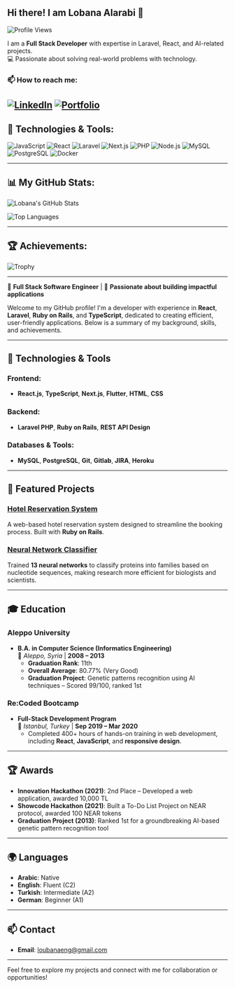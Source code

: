 

## Hi there! I am Lobana Alarabi 👋
![Profile Views](https://komarev.com/ghpvc/?username=Lobana-sky&color=blue)

I am a **Full Stack Developer** with expertise in Laravel, React, and AI-related projects.  
💻 Passionate about solving real-world problems with technology.

### 📫 How to reach me:
[![LinkedIn](https://img.shields.io/badge/LinkedIn-Profile-blue?logo=linkedin&style=for-the-badge)](https://www.linkedin.com/in/lobana-alarabi-38470b199/)
[![Portfolio](https://img.shields.io/badge/Portfolio-Visit-blueviolet?style=for-the-badge&logo=firefox)](https://lobana-sky.github.io/lobanaalarabi)
---

## 🚀 Technologies & Tools:
![JavaScript](https://img.shields.io/badge/JavaScript-F7DF1E?style=flat&logo=javascript)
![React](https://img.shields.io/badge/React-61DAFB?style=flat&logo=react)
![Laravel](https://img.shields.io/badge/Laravel-FF2D20?style=flat&logo=laravel)
![Next.js](https://img.shields.io/badge/Next.js-000000?style=flat&logo=next.js)
![PHP](https://img.shields.io/badge/PHP-777BB4?style=flat&logo=php)
![Node.js](https://img.shields.io/badge/Node.js-339933?style=flat&logo=node.js)
![MySQL](https://img.shields.io/badge/MySQL-4479A1?style=flat&logo=mysql)
![PostgreSQL](https://img.shields.io/badge/PostgreSQL-336791?style=flat&logo=postgresql)
![Docker](https://img.shields.io/badge/Docker-2496ED?style=flat&logo=docker)

---

## 📊 My GitHub Stats:
![Lobana's GitHub Stats](https://github-readme-stats.vercel.app/api?username=Lobana-sky&show_icons=true&theme=dark)

![Top Languages](https://github-readme-stats.vercel.app/api/top-langs/?username=Lobana-sky&layout=compact&theme=dark)

---

## 🏆 Achievements:
![Trophy](https://github-profile-trophy.vercel.app/?username=Lobana-sky&theme=onedark)

---


🌟 **Full Stack Software Engineer** | 🚀 **Passionate about building impactful applications**  

Welcome to my GitHub profile! I'm a developer with experience in **React**, **Laravel**, **Ruby on Rails**, and **TypeScript**, dedicated to creating efficient, user-friendly applications. Below is a summary of my background, skills, and achievements.

---

## 🔧 Technologies & Tools
### Frontend:
- **React.js**, **TypeScript**, **Next.js**, **Flutter**, **HTML**, **CSS**

### Backend:
- **Laravel PHP**, **Ruby on Rails**, **REST API Design**

### Databases & Tools:
- **MySQL**, **PostgreSQL**, **Git**, **Gitlab**, **JIRA**, **Heroku**

---


## 📌 Featured Projects

### **[Hotel Reservation System](https://github.com/Lobana-sky/Hotel-Reservation-System)**  
A web-based hotel reservation system designed to streamline the booking process. Built with **Ruby on Rails**.

### **[Neural Network Classifier](https://github.com/Lobana-sky/ProtienGraduationproject)**  
Trained **13 neural networks** to classify proteins into families based on nucleotide sequences, making research more efficient for biologists and scientists.

---

## 🎓 Education
### **Aleppo University**  
- **B.A. in Computer Science (Informatics Engineering)**  
  📍 *Aleppo, Syria* | **2008 – 2013**  
  - **Graduation Rank**: 11th  
  - **Overall Average**: 80.77% (Very Good)  
  - **Graduation Project**: Genetic patterns recognition using AI techniques – Scored 99/100, ranked 1st  

### **Re:Coded Bootcamp**  
- **Full-Stack Development Program**  
  📍 *Istanbul, Turkey* | **Sep 2019 – Mar 2020**  
  - Completed 400+ hours of hands-on training in web development, including **React**, **JavaScript**, and **responsive design**.

---

## 🏆 Awards
- **Innovation Hackathon (2021)**: 2nd Place – Developed a web application, awarded 10,000 TL  
- **Showcode Hackathon (2021)**: Built a To-Do List Project on NEAR protocol, awarded 100 NEAR tokens  
- **Graduation Project (2013)**: Ranked 1st for a groundbreaking AI-based genetic pattern recognition tool  

---

## 🌍 Languages
- **Arabic**: Native  
- **English**: Fluent (C2)  
- **Turkish**: Intermediate (A2)  
- **German**: Beginner (A1)  
---

## 📫 Contact
- **Email**: [loubanaeng@gmail.com](mailto:loubanaeng@gmail.com)  

---

Feel free to explore my projects and connect with me for collaboration or opportunities!
